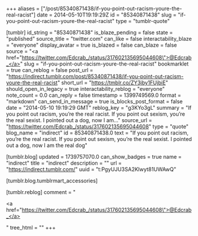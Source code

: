 +++
aliases = ["/post/85340871438/if-you-point-out-racism-youre-the-real-racist"]
date = 2014-05-10T19:19:29Z
id = "85340871438"
slug = "if-you-point-out-racism-youre-the-real-racist"
type = "tumblr-quote"

[tumblr]
id_string = "85340871438"
is_blaze_pending = false
state = "published"
source_title = "twitter.com"
can_like = false
interactability_blaze = "everyone"
display_avatar = true
is_blazed = false
can_blaze = false
source = "<a href=\"https://twitter.com/Edcrab_/status/317602135695044608\">@Edcrab_</a>"
slug = "if-you-point-out-racism-youre-the-real-racist"
bookmarklet = true
can_reblog = false
post_url = "https://indirect.tumblr.com/post/85340871438/if-you-point-out-racism-youre-the-real-racist"
short_url = "https://tmblr.co/ZY3jby1FUjbiE"
should_open_in_legacy = true
interactability_reblog = "everyone"
note_count = 0.0
can_reply = false
timestamp = 1399749569.0
format = "markdown"
can_send_in_message = true
is_blocks_post_format = false
date = "2014-05-10 19:19:29 GMT"
reblog_key = "g3KYo3gL"
summary = "If you point out racism, you’re the real racist. If you point out sexism, you’re the real sexist. I pointed out a dog, now I am..."
source_url = "https://twitter.com/Edcrab_/status/317602135695044608"
type = "quote"
blog_name = "indirect"
id = 85340871438.0
text = "If you point out racism, you&rsquo;re the real racist. If you point out sexism, you&rsquo;re the real sexist. I pointed out a dog, now I am the real dog"

[tumblr.blog]
updated = 1739757070.0
can_show_badges = true
name = "indirect"
title = "indirect"
description = ""
url = "https://indirect.tumblr.com/"
uuid = "t:PgyUJU3SA2Klwyt81UWAwQ"

[tumblr.blog.tumblrmart_accessories]

[tumblr.reblog]
comment = "<p><a href=\"https://twitter.com/Edcrab_/status/317602135695044608\">@Edcrab_</a></p>"
tree_html = ""
+++
